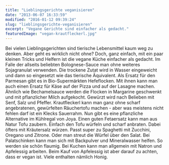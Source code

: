 ```yaml
---
title: "Lieblingsgerichte veganisieren"
date: "2013-06-07 16:33:59"
modified: "2016-01-12 09:39:24"
slug: "lieblingsgerichte-veganisieren"
excerpt: "Vegane Gerichte sind einfacher als gedacht."
featuredImage: "vegan-krautfleckerl.jpg"
---
```


Bei vielen Lieblingsgerichten sind tierische Lebensmittel kaum weg zu denken. Aber geht es wirklich nicht ohne? Doch, ganz einfach, mit ein paar kleinen Tricks und Helfern ist die vegane Küche einfacher als gedacht. Im Falle der allseits beliebten Bolognese-Sauce man ohne weiteres Sojagranulat verwenden. Die trockene Zutat wird in Wasser eingeweicht und dann so eingesetzt wie das tierische Äquivalent. Als Ersatz für den Parmesan gibt es in Bio-Supermärkten Hefeflocken. Mit ihnen kann man auch einen Ersatz für Käse auf der Pizza und auf der Lasagne machen. Ähnlich wie Bechamelsauce werden die Flocken in Margarine geschwenkt und mit pflanzlicher Milch aufgekocht. Gewürzt wird nach Belieben mit Senf, Salz und Pfeffer. Krautfleckerl kann man ganz ohne scharf angebratenen, gewürfelten Räuchertofu machen - aber was meistens nicht fehlen darf ist ein Klecks Sauerrahm. Nun gibt es eine pflanzliche Alternative im Kühlregal von Joya. Einen guten Fetaersatz kann man aus Natur Tofu zaubern. Einfach den Tofu würfeln und scharf anbraten. Dabei öfters mit Kräutersalz würzen. Passt super zu Spaghetti mit Zucchini, Oregano und Zitrone. Oder man streut die Würfel über den Salat. Bei Palatschinken kann man sich mit Backpulver und Mineralwasser helfen. So werden sie schön flaumig. Bei Kuchen kann man allgemein mit Natron und Apfelessig arbeiten. Beim Kauf von Apfelessig ist aber darauf zu achten, dass er vegan ist. Viele enthalten nämlich Honig.